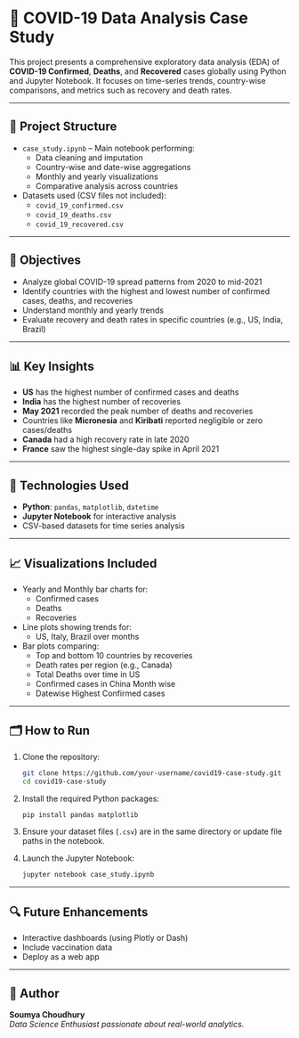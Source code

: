 # 🦠 COVID-19 Data Analysis Case Study

This project presents a comprehensive exploratory data analysis (EDA) of **COVID-19 Confirmed**, **Deaths**, and **Recovered** cases globally using Python and Jupyter Notebook. It focuses on time-series trends, country-wise comparisons, and metrics such as recovery and death rates.

---

## 📁 Project Structure

- `case_study.ipynb` – Main notebook performing:
  - Data cleaning and imputation
  - Country-wise and date-wise aggregations
  - Monthly and yearly visualizations
  - Comparative analysis across countries
- Datasets used (CSV files not included):
  - `covid_19_confirmed.csv`
  - `covid_19_deaths.csv`
  - `covid_19_recovered.csv`

---

## 🧠 Objectives

- Analyze global COVID-19 spread patterns from 2020 to mid-2021
- Identify countries with the highest and lowest number of confirmed cases, deaths, and recoveries
- Understand monthly and yearly trends
- Evaluate recovery and death rates in specific countries (e.g., US, India, Brazil)

---

## 📊 Key Insights

- **US** has the highest number of confirmed cases and deaths
- **India** has the highest number of recoveries
- **May 2021** recorded the peak number of deaths and recoveries
- Countries like **Micronesia** and **Kiribati** reported negligible or zero cases/deaths
- **Canada** had a high recovery rate in late 2020
- **France** saw the highest single-day spike in April 2021

---

## 📌 Technologies Used

- **Python**: `pandas`, `matplotlib`, `datetime`
- **Jupyter Notebook** for interactive analysis
- CSV-based datasets for time series analysis

---

## 📈 Visualizations Included

- Yearly and Monthly bar charts for:
  - Confirmed cases
  - Deaths
  - Recoveries
- Line plots showing trends for:
  - US, Italy, Brazil over months
- Bar plots comparing:
  - Top and bottom 10 countries by recoveries
  - Death rates per region (e.g., Canada)
  - Total Deaths over time in US
  - Confirmed cases in China Month wise
  - Datewise Highest Confirmed cases
---

## 🗂️ How to Run

1. Clone the repository:
   ```bash
   git clone https://github.com/your-username/covid19-case-study.git
   cd covid19-case-study
   ```

2. Install the required Python packages:
   ```bash
   pip install pandas matplotlib
   ```

3. Ensure your dataset files (`.csv`) are in the same directory or update file paths in the notebook.

4. Launch the Jupyter Notebook:
   ```bash
   jupyter notebook case_study.ipynb
   ```

---

## 🔍 Future Enhancements

- Interactive dashboards (using Plotly or Dash)
- Include vaccination data
- Deploy as a web app

---

## 👤 Author

**Soumya Choudhury**  
_Data Science Enthusiast passionate about real-world analytics._
